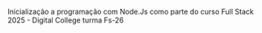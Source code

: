 Inicialização a programação com Node.Js como parte do curso Full Stack 2025 - Digital College turma Fs-26

